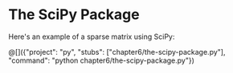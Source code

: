 # The SciPy Package

Here's an example of a sparse matrix using SciPy:

@[]({"project": "py", "stubs": ["chapter6/the-scipy-package.py"], "command": "python chapter6/the-scipy-package.py"})
